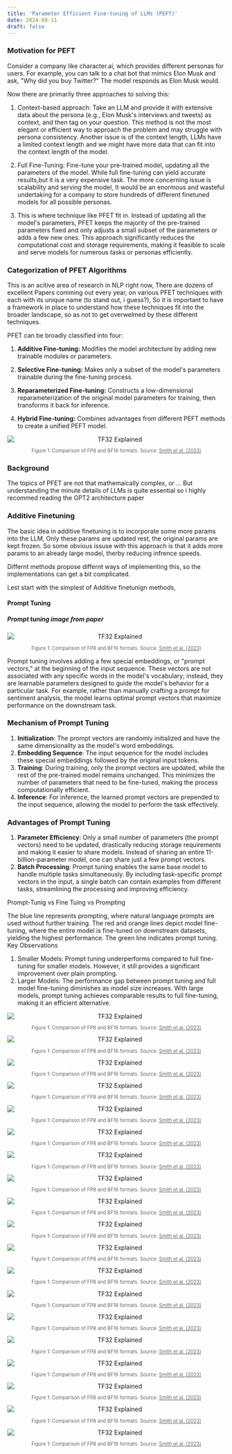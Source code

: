 ```yaml
---
title: 'Parameter Efficient Fine-tuning of LLMs (PEFT)'
date: 2024-09-11
draft: false
---
```


### Motivation for PEFT

Consider a company like character.ai, which provides different personas for users. For example, you can talk to a chat bot that mimics Elon Musk and ask, "Why did you buy Twitter?" The model responds as Elon Musk would.

Now there are primarily three approaches to solving this:
1. Context-based approach: Take an LLM and provide it with extensive data about the persona (e.g., Elon Musk's interviews and tweets) as context, and then tag on your question. This method is not the most elegant or efficient way to approach the problem and may struggle with persona consistency. Another issue is of the context length, LLMs have a limited context length and we might have more data that can fit into the context length of the model.

2. Full Fine-Tuning: Fine-tune your pre-trained model, updating all the parameters of the model. While full fine-tuning can yield accurate results,but it is a very expensive task. The more concerning issue is scalability and serving the model, It would be an enormous and wasteful undertaking for a company to store hundreds of different finetuned models for all possible personas.

3. This is where technique like PFET fit in. Instead of updating all the model's parameters, PFET keeps the majority of the pre-trained parameters fixed and only adjusts a small subset of the parameters or adds a few new ones. This approach significantly reduces the computational cost and storage requirements, making it feasible to scale and serve models for numerous tasks or personas efficiently.

### Categorization of PFET Algorithms

This is an acitive area of research in NLP right now, There are dozens of excellent Papers comming out every year, on various PFET techniques with each with its unique name (to stand out, i guess?), So it is important to have a framework in place to understand how these techniques fit into the broader landscape, so as not to get overwelmed by these different techniques.

PFET can be broadly classified into four:

1. **Additive Fine-tuning:** Modifies the model architecture by adding new trainable modules or parameters.

2. **Selective Fine-tuning:** Makes only a subset of the model's parameters trainable during the fine-tuning process.

3. **Reparameterized Fine-tuning:** Constructs a low-dimensional reparameterization of the original model parameters for training, then transforms it back for inference.

4. **Hybrid Fine-tuning:** Combines advantages from different PEFT methods to create a unified PEFT model.

<div style="text-align: center;">
  <img src="/images/PEFT/survey_1.png" alt="TF32 Explained" style="display: block; margin: 0 auto;">
<p style="font-size: 0.8em; color: rgba(0, 0, 0, 0.6);">
  Figure 1: Comparison of FP8 and BF16 formats. Source: 
  <a href="https://arxiv.org/abs/xxxx.xxxxx" style="color: rgba(0, 0, 0, 0.6);">Smith et al. (2023)</a>
</p>
</div>

### Background

The topics of PFET are not that mathemaically complex, or ...
But understanding the minute details of LLMs is quite essential so i highly recommed reading the GPT2 architecture paper 

### Additive Finetuning

The basic idea in additive finetuning is to incorporate some more params into the LLM, Only these params are updated rest, the original params are kept frozen. So some obvious issuse with this approach is that it adds more params to an already large model, therby reducing infrence speeds.

Differnt methods propose differnt ways of implementing this, so the implementations can get a bit complicated.

Lest start with the simplest of Additive finetunign methods, 

#### Prompt Tuning

##### Prompt tuning image from paper

<div style="text-align: center;">
  <img src="/images/PEFT/PEFT_prompt_tuning_1.png" alt="TF32 Explained" style="display: block; margin: 0 auto;">
<p style="font-size: 0.8em; color: rgba(0, 0, 0, 0.6);">
  Figure 1: Comparison of FP8 and BF16 formats. Source: 
  <a href="https://arxiv.org/abs/xxxx.xxxxx" style="color: rgba(0, 0, 0, 0.6);">Smith et al. (2023)</a>
</p>
</div>

Prompt tuning involves adding a few special embeddings, or "prompt vectors," at the beginning of the input sequence. These vectors are not associated with any specific words in the model's vocabulary; instead, they are learnable parameters designed to guide the model's behavior for a particular task. For example, rather than manually crafting a prompt for sentiment analysis, the model learns optimal prompt vectors that maximize performance on the downstream task.

### Mechanism of Prompt Tuning

1. **Initialization**: The prompt vectors are randomly initialized and have the same dimensionality as the model's word embeddings.
2. **Embedding Sequence**: The input sequence for the model includes these special embeddings followed by the original input tokens.
3. **Training**: During training, only the prompt vectors are updated, while the rest of the pre-trained model remains unchanged. This minimizes the number of parameters that need to be fine-tuned, making the process computationally efficient.
4. **Inference**: For inference, the learned prompt vectors are prepended to the input sequence, allowing the model to perform the task effectively.

### Advantages of Prompt Tuning

1. **Parameter Efficiency**: Only a small number of parameters (the prompt vectors) need to be updated, drastically reducing storage requirements and making it easier to share models. Instead of sharing an entire 11-billion-parameter model, one can share just a few prompt vectors.
2. **Batch Processing**: Prompt tuning enables the same base model to handle multiple tasks simultaneously. By including task-specific prompt vectors in the input, a single batch can contain examples from different tasks, streamlining the processing and improving efficiency.

Prompt-Tunig vs Fine Tuing vs Prompting

The blue line represents prompting, where natural language prompts are used without further training. The red and orange lines depict model fine-tuning, where the entire model is fine-tuned on downstream datasets, yielding the highest performance. The green line indicates prompt tuning.
Key Observations
1.	Smaller Models: Prompt tuning underperforms compared to full fine-tuning for smaller models. However, it still provides a significant improvement over plain prompting.
2.	Larger Models: The performance gap between prompt tuning and full model fine-tuning diminishes as model size increases. With large models, prompt tuning achieves comparable results to full fine-tuning, making it an efficient alternative.

<div style="text-align: center;">
  <img src="/images/PEFT/PEFT_promp_tuning_2.png" alt="TF32 Explained" style="display: block; margin: 0 auto;">
<p style="font-size: 0.8em; color: rgba(0, 0, 0, 0.6);">
  Figure 1: Comparison of FP8 and BF16 formats. Source: 
  <a href="https://arxiv.org/abs/xxxx.xxxxx" style="color: rgba(0, 0, 0, 0.6);">Smith et al. (2023)</a>
</p>
</div>

<div style="text-align: center;">
  <img src="/images/PEFT/PEFT_prefix_tuning_1.png" alt="TF32 Explained" style="display: block; margin: 0 auto;">
<p style="font-size: 0.8em; color: rgba(0, 0, 0, 0.6);">
  Figure 1: Comparison of FP8 and BF16 formats. Source: 
  <a href="https://arxiv.org/abs/xxxx.xxxxx" style="color: rgba(0, 0, 0, 0.6);">Smith et al. (2023)</a>
</p>
</div>


<div style="text-align: center;">
  <img src="/images/PEFT/PFET_prefix_tuning_2.png" alt="TF32 Explained" style="display: block; margin: 0 auto;">
<p style="font-size: 0.8em; color: rgba(0, 0, 0, 0.6);">
  Figure 1: Comparison of FP8 and BF16 formats. Source: 
  <a href="https://arxiv.org/abs/xxxx.xxxxx" style="color: rgba(0, 0, 0, 0.6);">Smith et al. (2023)</a>
</p>
</div>

<div style="text-align: center;">
  <img src="/images/PEFT/adapter_fusion_1.png" alt="TF32 Explained" style="display: block; margin: 0 auto;">
<p style="font-size: 0.8em; color: rgba(0, 0, 0, 0.6);">
  Figure 1: Comparison of FP8 and BF16 formats. Source: 
  <a href="https://arxiv.org/abs/xxxx.xxxxx" style="color: rgba(0, 0, 0, 0.6);">Smith et al. (2023)</a>
</p>
</div>

<div style="text-align: center;">
  <img src="/images/PEFT/adapter_fusion_2.png" alt="TF32 Explained" style="display: block; margin: 0 auto;">
<p style="font-size: 0.8em; color: rgba(0, 0, 0, 0.6);">
  Figure 1: Comparison of FP8 and BF16 formats. Source: 
  <a href="https://arxiv.org/abs/xxxx.xxxxx" style="color: rgba(0, 0, 0, 0.6);">Smith et al. (2023)</a>
</p>
</div>

<div style="text-align: center;">
  <img src="/images/PEFT/dora_1.png" alt="TF32 Explained" style="display: block; margin: 0 auto;">
<p style="font-size: 0.8em; color: rgba(0, 0, 0, 0.6);">
  Figure 1: Comparison of FP8 and BF16 formats. Source: 
  <a href="https://arxiv.org/abs/xxxx.xxxxx" style="color: rgba(0, 0, 0, 0.6);">Smith et al. (2023)</a>
</p>
</div>

<div style="text-align: center;">
  <img src="/images/PEFT/ia3.png" alt="TF32 Explained" style="display: block; margin: 0 auto;">
<p style="font-size: 0.8em; color: rgba(0, 0, 0, 0.6);">
  Figure 1: Comparison of FP8 and BF16 formats. Source: 
  <a href="https://arxiv.org/abs/xxxx.xxxxx" style="color: rgba(0, 0, 0, 0.6);">Smith et al. (2023)</a>
</p>
</div>

<div style="text-align: center;">
  <img src="/images/PEFT/ia3_2.png" alt="TF32 Explained" style="display: block; margin: 0 auto;">
<p style="font-size: 0.8em; color: rgba(0, 0, 0, 0.6);">
  Figure 1: Comparison of FP8 and BF16 formats. Source: 
  <a href="https://arxiv.org/abs/xxxx.xxxxx" style="color: rgba(0, 0, 0, 0.6);">Smith et al. (2023)</a>
</p>
</div>

<div style="text-align: center;">
  <img src="/images/PEFT/llm_adapter.png" alt="TF32 Explained" style="display: block; margin: 0 auto;">
<p style="font-size: 0.8em; color: rgba(0, 0, 0, 0.6);">
  Figure 1: Comparison of FP8 and BF16 formats. Source: 
  <a href="https://arxiv.org/abs/xxxx.xxxxx" style="color: rgba(0, 0, 0, 0.6);">Smith et al. (2023)</a>
</p>
</div>

<div style="text-align: center;">
  <img src="/images/PEFT/lora_1.png" alt="TF32 Explained" style="display: block; margin: 0 auto;">
<p style="font-size: 0.8em; color: rgba(0, 0, 0, 0.6);">
  Figure 1: Comparison of FP8 and BF16 formats. Source: 
  <a href="https://arxiv.org/abs/xxxx.xxxxx" style="color: rgba(0, 0, 0, 0.6);">Smith et al. (2023)</a>
</p>
</div>

<div style="text-align: center;">
  <img src="/images/PEFT/lora_2.png" alt="TF32 Explained" style="display: block; margin: 0 auto;">
<p style="font-size: 0.8em; color: rgba(0, 0, 0, 0.6);">
  Figure 1: Comparison of FP8 and BF16 formats. Source: 
  <a href="https://arxiv.org/abs/xxxx.xxxxx" style="color: rgba(0, 0, 0, 0.6);">Smith et al. (2023)</a>
</p>
</div>

<div style="text-align: center;">
  <img src="/images/PEFT/qlora_1.png" alt="TF32 Explained" style="display: block; margin: 0 auto;">
<p style="font-size: 0.8em; color: rgba(0, 0, 0, 0.6);">
  Figure 1: Comparison of FP8 and BF16 formats. Source: 
  <a href="https://arxiv.org/abs/xxxx.xxxxx" style="color: rgba(0, 0, 0, 0.6);">Smith et al. (2023)</a>
</p>
</div>

<div style="text-align: center;">
  <img src="/images/PEFT/survey_1.png" alt="TF32 Explained" style="display: block; margin: 0 auto;">
<p style="font-size: 0.8em; color: rgba(0, 0, 0, 0.6);">
  Figure 1: Comparison of FP8 and BF16 formats. Source: 
  <a href="https://arxiv.org/abs/xxxx.xxxxx" style="color: rgba(0, 0, 0, 0.6);">Smith et al. (2023)</a>
</p>
</div>

<div style="text-align: center;">
  <img src="/images/PEFT/survey_2.png" alt="TF32 Explained" style="display: block; margin: 0 auto;">
<p style="font-size: 0.8em; color: rgba(0, 0, 0, 0.6);">
  Figure 1: Comparison of FP8 and BF16 formats. Source: 
  <a href="https://arxiv.org/abs/xxxx.xxxxx" style="color: rgba(0, 0, 0, 0.6);">Smith et al. (2023)</a>
</p>
</div>

<div style="text-align: center;">
  <img src="/images/PEFT/survey_3.png" alt="TF32 Explained" style="display: block; margin: 0 auto;">
<p style="font-size: 0.8em; color: rgba(0, 0, 0, 0.6);">
  Figure 1: Comparison of FP8 and BF16 formats. Source: 
  <a href="https://arxiv.org/abs/xxxx.xxxxx" style="color: rgba(0, 0, 0, 0.6);">Smith et al. (2023)</a>
</p>
</div>

<div style="text-align: center;">
  <img src="/images/PEFT/survey_4.png" alt="TF32 Explained" style="display: block; margin: 0 auto;">
<p style="font-size: 0.8em; color: rgba(0, 0, 0, 0.6);">
  Figure 1: Comparison of FP8 and BF16 formats. Source: 
  <a href="https://arxiv.org/abs/xxxx.xxxxx" style="color: rgba(0, 0, 0, 0.6);">Smith et al. (2023)</a>
</p>
</div>

<div style="text-align: center;">
  <img src="/images/PEFT/survey_5.png" alt="TF32 Explained" style="display: block; margin: 0 auto;">
<p style="font-size: 0.8em; color: rgba(0, 0, 0, 0.6);">
  Figure 1: Comparison of FP8 and BF16 formats. Source: 
  <a href="https://arxiv.org/abs/xxxx.xxxxx" style="color: rgba(0, 0, 0, 0.6);">Smith et al. (2023)</a>
</p>
</div>

<div style="text-align: center;">
  <img src="/images/PEFT/vera_1.png" alt="TF32 Explained" style="display: block; margin: 0 auto;">
<p style="font-size: 0.8em; color: rgba(0, 0, 0, 0.6);">
  Figure 1: Comparison of FP8 and BF16 formats. Source: 
  <a href="https://arxiv.org/abs/xxxx.xxxxx" style="color: rgba(0, 0, 0, 0.6);">Smith et al. (2023)</a>
</p>
</div>

<div style="text-align: center;">
  <img src="/images/PEFT/vera_2.png" alt="TF32 Explained" style="display: block; margin: 0 auto;">
<p style="font-size: 0.8em; color: rgba(0, 0, 0, 0.6);">
  Figure 1: Comparison of FP8 and BF16 formats. Source: 
  <a href="https://arxiv.org/abs/xxxx.xxxxx" style="color: rgba(0, 0, 0, 0.6);">Smith et al. (2023)</a>
</p>
</div>